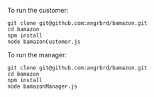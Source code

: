 To run the customer:

	git clone git@github.com:angrbrd/bamazon.git
	cd bamazon
	npm install
	node bamazonCustomer.js

To run the manager:

	git clone git@github.com:angrbrd/bamazon.git
	cd bamazon
	npm install
	node bamazonManager.js




